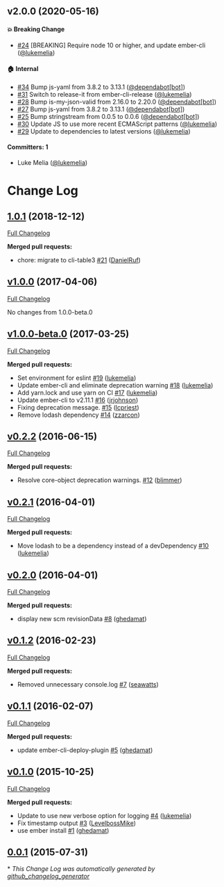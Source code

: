 ## v2.0.0 (2020-05-16)

#### :boom: Breaking Change
* [#24](https://github.com/ember-cli-deploy/ember-cli-deploy-display-revisions/pull/24) [BREAKING] Require node 10 or higher, and update ember-cli ([@lukemelia](https://github.com/lukemelia))

#### :house: Internal
* [#34](https://github.com/ember-cli-deploy/ember-cli-deploy-display-revisions/pull/34) Bump js-yaml from 3.8.2 to 3.13.1 ([@dependabot[bot]](https://github.com/apps/dependabot))
* [#31](https://github.com/ember-cli-deploy/ember-cli-deploy-display-revisions/pull/31) Switch to release-it from ember-cli-release ([@lukemelia](https://github.com/lukemelia))
* [#28](https://github.com/ember-cli-deploy/ember-cli-deploy-display-revisions/pull/28) Bump is-my-json-valid from 2.16.0 to 2.20.0 ([@dependabot[bot]](https://github.com/apps/dependabot))
* [#27](https://github.com/ember-cli-deploy/ember-cli-deploy-display-revisions/pull/27) Bump js-yaml from 3.8.2 to 3.13.1 ([@dependabot[bot]](https://github.com/apps/dependabot))
* [#25](https://github.com/ember-cli-deploy/ember-cli-deploy-display-revisions/pull/25) Bump stringstream from 0.0.5 to 0.0.6 ([@dependabot[bot]](https://github.com/apps/dependabot))
* [#30](https://github.com/ember-cli-deploy/ember-cli-deploy-display-revisions/pull/30) Update JS to use more recent ECMAScript patterns ([@lukemelia](https://github.com/lukemelia))
* [#29](https://github.com/ember-cli-deploy/ember-cli-deploy-display-revisions/pull/29) Update to dependencies to latest versions ([@lukemelia](https://github.com/lukemelia))

#### Committers: 1
- Luke Melia ([@lukemelia](https://github.com/lukemelia))

# Change Log

## [1.0.1](https://github.com/ember-cli-deploy/ember-cli-deploy-display-revisions/tree/1.0.1) (2018-12-12)
[Full Changelog](https://github.com/ember-cli-deploy/ember-cli-deploy-display-revisions/compare/v1.0.0...1.0.1)

**Merged pull requests:**

- chore: migrate to cli-table3 [\#21](https://github.com/ember-cli-deploy/ember-cli-deploy-display-revisions/pull/21) ([DanielRuf](https://github.com/DanielRuf))

## [v1.0.0](https://github.com/ember-cli-deploy/ember-cli-deploy-display-revisions/tree/v1.0.0) (2017-04-06)
[Full Changelog](https://github.com/ember-cli-deploy/ember-cli-deploy-display-revisions/compare/v1.0.0-beta.0...v1.0.0)

No changes from 1.0.0-beta.0

## [v1.0.0-beta.0](https://github.com/ember-cli-deploy/ember-cli-deploy-display-revisions/tree/v1.0.0-beta.0) (2017-03-25)
[Full Changelog](https://github.com/ember-cli-deploy/ember-cli-deploy-display-revisions/compare/v0.2.2...v1.0.0-beta.0)

**Merged pull requests:**

- Set environment for eslint [\#19](https://github.com/ember-cli-deploy/ember-cli-deploy-display-revisions/pull/19) ([lukemelia](https://github.com/lukemelia))
- Update ember-cli and eliminate deprecation warning [\#18](https://github.com/ember-cli-deploy/ember-cli-deploy-display-revisions/pull/18) ([lukemelia](https://github.com/lukemelia))
- Add yarn.lock and use yarn on CI [\#17](https://github.com/ember-cli-deploy/ember-cli-deploy-display-revisions/pull/17) ([lukemelia](https://github.com/lukemelia))
- Update ember-cli to v2.11.1 [\#16](https://github.com/ember-cli-deploy/ember-cli-deploy-display-revisions/pull/16) ([jrjohnson](https://github.com/jrjohnson))
- Fixing deprecation message. [\#15](https://github.com/ember-cli-deploy/ember-cli-deploy-display-revisions/pull/15) ([lcpriest](https://github.com/lcpriest))
- Remove lodash dependency [\#14](https://github.com/ember-cli-deploy/ember-cli-deploy-display-revisions/pull/14) ([zzarcon](https://github.com/zzarcon))

## [v0.2.2](https://github.com/ember-cli-deploy/ember-cli-deploy-display-revisions/tree/v0.2.2) (2016-06-15)
[Full Changelog](https://github.com/ember-cli-deploy/ember-cli-deploy-display-revisions/compare/v0.2.1...v0.2.2)

**Merged pull requests:**

- Resolve core-object deprecation warnings. [\#12](https://github.com/ember-cli-deploy/ember-cli-deploy-display-revisions/pull/12) ([blimmer](https://github.com/blimmer))

## [v0.2.1](https://github.com/ember-cli-deploy/ember-cli-deploy-display-revisions/tree/v0.2.1) (2016-04-01)
[Full Changelog](https://github.com/ember-cli-deploy/ember-cli-deploy-display-revisions/compare/v0.2.0...v0.2.1)

**Merged pull requests:**

- Move lodash to be a dependency instead of a devDependency [\#10](https://github.com/ember-cli-deploy/ember-cli-deploy-display-revisions/pull/10) ([lukemelia](https://github.com/lukemelia))

## [v0.2.0](https://github.com/ember-cli-deploy/ember-cli-deploy-display-revisions/tree/v0.2.0) (2016-04-01)
[Full Changelog](https://github.com/ember-cli-deploy/ember-cli-deploy-display-revisions/compare/v0.1.2...v0.2.0)

**Merged pull requests:**

- display new scm revisionData [\#8](https://github.com/ember-cli-deploy/ember-cli-deploy-display-revisions/pull/8) ([ghedamat](https://github.com/ghedamat))

## [v0.1.2](https://github.com/ember-cli-deploy/ember-cli-deploy-display-revisions/tree/v0.1.2) (2016-02-23)
[Full Changelog](https://github.com/ember-cli-deploy/ember-cli-deploy-display-revisions/compare/v0.1.1...v0.1.2)

**Merged pull requests:**

- Removed unnecessary console.log [\#7](https://github.com/ember-cli-deploy/ember-cli-deploy-display-revisions/pull/7) ([seawatts](https://github.com/seawatts))

## [v0.1.1](https://github.com/ember-cli-deploy/ember-cli-deploy-display-revisions/tree/v0.1.1) (2016-02-07)
[Full Changelog](https://github.com/ember-cli-deploy/ember-cli-deploy-display-revisions/compare/v0.1.0...v0.1.1)

**Merged pull requests:**

- update ember-cli-deploy-plugin [\#5](https://github.com/ember-cli-deploy/ember-cli-deploy-display-revisions/pull/5) ([ghedamat](https://github.com/ghedamat))

## [v0.1.0](https://github.com/ember-cli-deploy/ember-cli-deploy-display-revisions/tree/v0.1.0) (2015-10-25)
[Full Changelog](https://github.com/ember-cli-deploy/ember-cli-deploy-display-revisions/compare/0.0.1...v0.1.0)

**Merged pull requests:**

- Update to use new verbose option for logging [\#4](https://github.com/ember-cli-deploy/ember-cli-deploy-display-revisions/pull/4) ([lukemelia](https://github.com/lukemelia))
- Fix timestamp output [\#3](https://github.com/ember-cli-deploy/ember-cli-deploy-display-revisions/pull/3) ([LevelbossMike](https://github.com/LevelbossMike))
- use ember install [\#1](https://github.com/ember-cli-deploy/ember-cli-deploy-display-revisions/pull/1) ([ghedamat](https://github.com/ghedamat))

## [0.0.1](https://github.com/ember-cli-deploy/ember-cli-deploy-display-revisions/tree/0.0.1) (2015-07-31)


\* *This Change Log was automatically generated by [github_changelog_generator](https://github.com/skywinder/Github-Changelog-Generator)*
